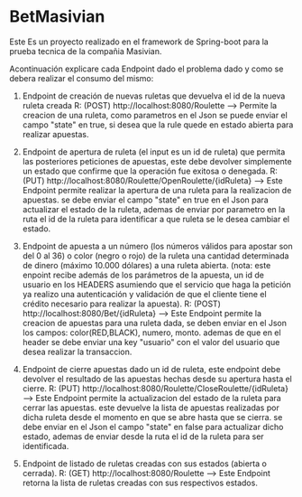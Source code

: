 # BetMasivian

Este Es un proyecto realizado en el framework de Spring-boot para la prueba tecnica de la compañia Masivian.

Acontinuación explicare cada Endpoint dado el problema dado y como se debera realizar el consumo del mismo:

1. Endpoint de creación de nuevas ruletas que devuelva el id de la nueva ruleta creada
R: (POST) http://localhost:8080/Roulette --> Permite la creacion de una ruleta, como parametros en el Json se puede enviar el campo "state" en true, si desea que la rule quede 
en estado abierta para realizar apuestas.

2. Endpoint de apertura de ruleta (el input es un id de ruleta) que permita las posteriores peticiones de apuestas, este debe devolver simplemente un estado que 
confirme que la operación fue exitosa o denegada.
R: (PUT) http://localhost:8080/Roulette/OpenRoulette/{idRuleta}  --> Este Endpoint permite realizar la apertura de una ruleta para la realizacion de apuestas. 
se debe enviar el campo "state" en true en el Json para actualizar el estado de la ruleta, ademas de enviar por parametro en la ruta el id de la ruleta para identificar a que ruleta
se le desea cambiar el estado.

3. Endpoint de apuesta a un número (los números válidos para apostar son del 0 al 36) o color (negro o rojo) de la ruleta una cantidad determinada de dinero (máximo
10.000 dólares) a una ruleta abierta. (nota: este enpoint recibe además de los parámetros de la apuesta, un id de usuario en los HEADERS asumiendo que el servicio que haga la petición ya realizo una
autenticación y validación de que el cliente tiene el crédito necesario para realizar la apuesta).
R: (POST) http://localhost:8080/Bet/{idRuleta}  --> Este Endpoint permite la creacion de apuestas para una ruleta dada, se deben enviar en el Json los campos: color(RED,BLACK), 
numero, monto. ademas de que en el header se debe enviar una key "usuario" con el valor del usuario que desea realizar la transaccion.

4. Endpoint de cierre apuestas dado un id de ruleta, este endpoint debe devolver el resultado de las apuestas hechas desde su apertura hasta el cierre. 
R: (PUT) http://localhost:8080/Roulette/CloseRoulette/{idRuleta}  --> Este Endpoint permite la actualizacion del estado de la ruleta para cerrar las apuestas. este devuelve
la lista de apuestas realizadas por dicha ruleta desde el momento en que se abre hasta que se cierra. se debe enviar en el Json el campo "state" en false para actualizar 
dicho estado, ademas de enviar desde la ruta el id de la ruleta para ser identificada.

5. Endpoint de listado de ruletas creadas con sus estados (abierta o cerrada). 
R: (GET) http://localhost:8080/Roulette  --> Este Endpoint retorna la lista de ruletas creadas con sus respectivos estados.






